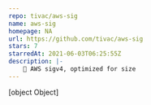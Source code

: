 ```yaml
---
repo: tivac/aws-sig
name: aws-sig
homepage: NA
url: https://github.com/tivac/aws-sig
stars: 7
starredAt: 2021-06-03T06:25:55Z
description: |-
    🔏 AWS sigv4, optimized for size
---
```


[object Object]
